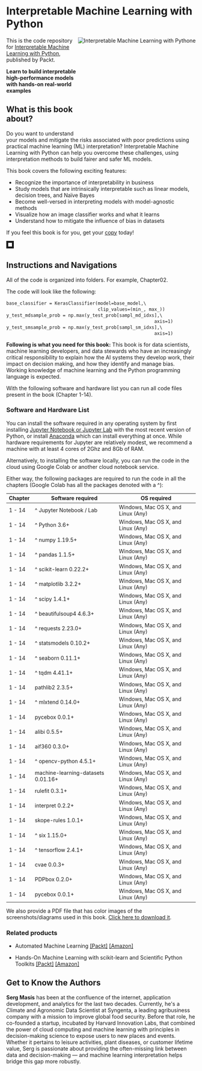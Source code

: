 # Interpretable Machine Learning with Python

<a href="https://www.packtpub.com/product/interpretable-machine-learning-with-python/9781800203907"><img src="https://static.packt-cdn.com/products/9781800203907/cover/smaller" alt="Interpretable Machine Learning with Pythone" height="256px" align="right"></a>

This is the code repository for [Interpretable Machine Learning with Python](https://www.packtpub.com/product/interpretable-machine-learning-with-python/9781800203907), published by Packt.

**Learn to build interpretable high-performance models with hands-on real-world examples**

## What is this book about?
Do you want to understand your models and mitigate the risks associated with poor predictions using practical machine learning (ML) interpretation? Interpretable Machine Learning with Python can help you overcome these challenges, using interpretation methods to build fairer and safer ML models.

This book covers the following exciting features: 
* Recognize the importance of interpretability in business
* Study models that are intrinsically interpretable such as linear models, decision trees, and Naïve Bayes
* Become well-versed in interpreting models with model-agnostic methods
* Visualize how an image classifier works and what it learns
* Understand how to mitigate the influence of bias in datasets

If you feel this book is for you, get your [copy](https://www.amazon.com/dp/180020390X) today!

<a href="https://www.packtpub.com/?utm_source=github&utm_medium=banner&utm_campaign=GitHubBanner"><img src="https://raw.githubusercontent.com/PacktPublishing/GitHub/master/GitHub.png" 
alt="https://www.packtpub.com/" border="5" /></a>


## Instructions and Navigations
All of the code is organized into folders. For example, Chapter02.

The code will look like the following:
```
base_classifier = KerasClassifier(model=base_model,\
                                  clip_values=(min_, max_))
y_test_mdsample_prob = np.max(y_test_prob[sampl_md_idxs],\
                                                       axis=1)
y_test_smsample_prob = np.max(y_test_prob[sampl_sm_idxs],\
                                                       axis=1)
```

**Following is what you need for this book:**
This book is for data scientists, machine learning developers, and data stewards who have an increasingly critical responsibility to explain how the AI systems they develop work, their impact on decision making, and how they identify and manage bias. Working knowledge of machine learning and the Python programming language is expected.

With the following software and hardware list you can run all code files present in the book (Chapter 1-14).

### Software and Hardware List

You can install the software required in any operating system by first installing [Jupyter Notebook or Jupyter Lab](https://jupyter.readthedocs.io/en/latest/install.html) with the most recent version of Python, or install [Anaconda](https://docs.anaconda.com/anaconda/) which can install everything at once. While hardware requirements for Jupyter are relatively modest, we recommend a machine with at least 4 cores of 2Ghz and 8Gb of RAM.

Alternatively, to installing the software locally, you can run the code in the cloud using Google Colab or another cloud notebook service.  

Either way, the following packages are required to run the code in all the chapters (Google Colab has all the packages denoted with a ^):

| Chapter  | Software required                   | OS required                        |
| -------- | ------------------------------------| -----------------------------------|
| 1  - 14      | ^ Jupyter Notebook / Lab                     | Windows, Mac OS X, and Linux (Any) |
| 1  - 14       | ^ Python 3.6+            | Windows, Mac OS X, and Linux (Any) |
| 1  - 14      | ^ numpy 1.19.5+           | Windows, Mac OS X, and Linux (Any) |
| 1  - 14  | ^ pandas 1.1.5+            | Windows, Mac OS X, and Linux (Any) |
| 1  - 14   | ^ scikit-learn 0.22.2+            | Windows, Mac OS X, and Linux (Any) |
| 1  - 14  | ^ matplotlib 3.2.2+            | Windows, Mac OS X, and Linux (Any) |
| 1  - 14   | ^ scipy 1.4.1+            | Windows, Mac OS X, and Linux (Any) |
| 1  - 14   | ^ beautifulsoup4 4.6.3+            | Windows, Mac OS X, and Linux (Any) |
| 1  - 14       | ^ requests 2.23.0+            | Windows, Mac OS X, and Linux (Any) |
| 1  - 14       | ^ statsmodels 0.10.2+            | Windows, Mac OS X, and Linux (Any) |
| 1  - 14        | ^ seaborn 0.11.1+           | Windows, Mac OS X, and Linux (Any) |
| 1  - 14        | ^ tqdm 4.41.1+           | Windows, Mac OS X, and Linux (Any) |
| 1  - 14        | pathlib2 2.3.5+            | Windows, Mac OS X, and Linux (Any) |
| 1  - 14       | ^ mlxtend 0.14.0+            | Windows, Mac OS X, and Linux (Any) |
| 1  - 14        | pycebox 0.0.1+            | Windows, Mac OS X, and Linux (Any) |
| 1  - 14        | alibi 0.5.5+            | Windows, Mac OS X, and Linux (Any) |
| 1  - 14        | aif360 0.3.0+            | Windows, Mac OS X, and Linux (Any) |
| 1  - 14        | ^ opencv-python 4.5.1+            | Windows, Mac OS X, and Linux (Any) |
| 1  - 14        | machine-learning-datasets 0.01.16+           | Windows, Mac OS X, and Linux (Any) |
| 1  - 14        | rulefit 0.3.1+           | Windows, Mac OS X, and Linux (Any) |
| 1  - 14        | interpret 0.2.2+           | Windows, Mac OS X, and Linux (Any) |
| 1  - 14        | skope-rules 1.0.1+           | Windows, Mac OS X, and Linux (Any) |
| 1  - 14        | ^ six 1.15.0+            | Windows, Mac OS X, and Linux (Any) |
| 1  - 14       | ^ tensorflow 2.4.1+            | Windows, Mac OS X, and Linux (Any) |
| 1  - 14       | cvae 0.0.3+            | Windows, Mac OS X, and Linux (Any) |
| 1  - 14       | PDPbox 0.2.0+            | Windows, Mac OS X, and Linux (Any) |
| 1  - 14      | pycebox 0.0.1+           | Windows, Mac OS X, and Linux (Any) |

We also provide a PDF file that has color images of the screenshots/diagrams used in this book. [Click here to download it](https://static.packt-cdn.com/downloads/9781800203907_ColorImages.pdf).

### Related products <Other books you may enjoy>
* Automated Machine Learning [[Packt]](https://www.packtpub.com/product/automated-machine-learning/9781800567689) [[Amazon]](https://www.amazon.com/dp/1800567685)

* Hands-On Machine Learning with scikit-learn and Scientific Python Toolkits [[Packt]](https://www.packtpub.com/product/hands-on-machine-learning-with-scikit-learn-and-scientific-python-toolkits/9781838826048) [[Amazon]](https://www.amazon.com/dp/1838826041)

## Get to Know the Authors
**Serg Masís**
has been at the confluence of the internet, application development, and analytics for the last two decades. Currently, he's a Climate and Agronomic Data Scientist at Syngenta, a leading agribusiness company with a mission to improve global food security. Before that role, he co-founded a startup, incubated by Harvard Innovation Labs, that combined the power of cloud computing and machine learning with principles in decision-making science to expose users to new places and events. Whether it pertains to leisure activities, plant diseases, or customer lifetime value, Serg is passionate about providing the often-missing link between data and decision-making — and machine learning interpretation helps bridge this gap more robustly.
